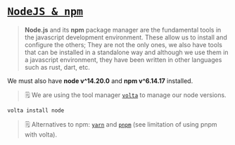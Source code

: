 # [`NodeJS & npm`](https://nodejs.org/en)

> **Node.js** and its **npm** package manager are the fundamental tools in the javascript development environment. These allow us to install and configure the others; They are not the only ones, we also have tools that can be installed in a standalone way and although we use them in a javascript environment, they have been written in other languages such as rust, dart, etc.

We must also have **node v^14.20.0** and **npm v^6.14.17** installed.

> :spiral_notepad:
> We are using the tool manager [`volta`](https://volta.sh/) to manage our node versions.

```bash
volta install node
```

> :spiral_notepad: Alternatives to npm: [`yarn`](https://yarnpkg.com/) and [`pnpm`](https://pnpm.io/) (see limitation of using pnpm with volta).
